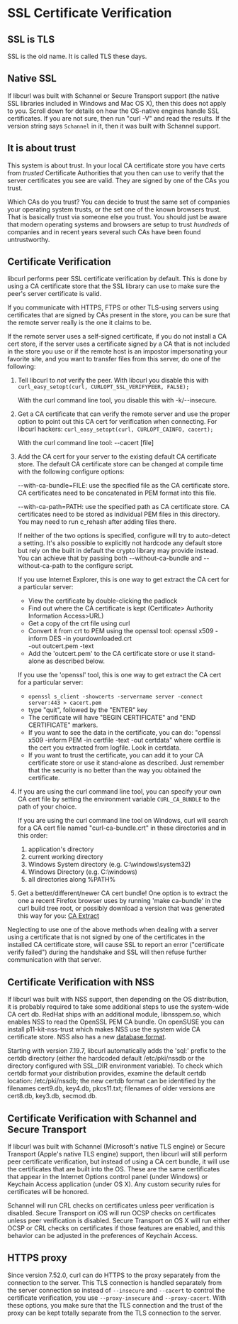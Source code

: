 SSL Certificate Verification
============================

SSL is TLS
----------

SSL is the old name. It is called TLS these days.


Native SSL
----------

If libcurl was built with Schannel or Secure Transport support (the native SSL
libraries included in Windows and Mac OS X), then this does not apply to
you. Scroll down for details on how the OS-native engines handle SSL
certificates. If you are not sure, then run "curl -V" and read the results. If
the version string says `Schannel` in it, then it was built with Schannel
support.

It is about trust
-----------------

This system is about trust. In your local CA certificate store you have certs
from *trusted* Certificate Authorities that you then can use to verify that the
server certificates you see are valid. They are signed by one of the CAs you
trust.

Which CAs do you trust? You can decide to trust the same set of companies your
operating system trusts, or the set one of the known browsers trust. That is
basically trust via someone else you trust. You should just be aware that
modern operating systems and browsers are setup to trust *hundreds* of
companies and in recent years several such CAs have been found untrustworthy.

Certificate Verification
------------------------

libcurl performs peer SSL certificate verification by default. This is done
by using a CA certificate store that the SSL library can use to make sure the
peer's server certificate is valid.

If you communicate with HTTPS, FTPS or other TLS-using servers using
certificates that are signed by CAs present in the store, you can be sure
that the remote server really is the one it claims to be.

If the remote server uses a self-signed certificate, if you do not install a CA
cert store, if the server uses a certificate signed by a CA that is not
included in the store you use or if the remote host is an impostor
impersonating your favorite site, and you want to transfer files from this
server, do one of the following:

 1. Tell libcurl to *not* verify the peer. With libcurl you disable this with
    `curl_easy_setopt(curl, CURLOPT_SSL_VERIFYPEER, FALSE);`

    With the curl command line tool, you disable this with -k/--insecure.

 2. Get a CA certificate that can verify the remote server and use the proper
    option to point out this CA cert for verification when connecting. For
    libcurl hackers: `curl_easy_setopt(curl, CURLOPT_CAINFO, cacert);`

    With the curl command line tool: --cacert [file]

 3. Add the CA cert for your server to the existing default CA certificate
    store. The default CA certificate store can be changed at compile time with
    the following configure options:

    --with-ca-bundle=FILE: use the specified file as the CA certificate store.
    CA certificates need to be concatenated in PEM format into this file.

    --with-ca-path=PATH: use the specified path as CA certificate store. CA
    certificates need to be stored as individual PEM files in this directory.
    You may need to run c_rehash after adding files there.

    If neither of the two options is specified, configure will try to auto-detect
    a setting. It's also possible to explicitly not hardcode any default store
    but rely on the built in default the crypto library may provide instead.
    You can achieve that by passing both --without-ca-bundle and
    --without-ca-path to the configure script.

    If you use Internet Explorer, this is one way to get extract the CA cert
    for a particular server:

     - View the certificate by double-clicking the padlock
     - Find out where the CA certificate is kept (Certificate>
       Authority Information Access>URL)
     - Get a copy of the crt file using curl
     - Convert it from crt to PEM using the openssl tool:
       openssl x509 -inform DES -in yourdownloaded.crt \
       -out outcert.pem -text
     - Add the 'outcert.pem' to the CA certificate store or use it stand-alone
       as described below.

    If you use the 'openssl' tool, this is one way to get extract the CA cert
    for a particular server:

     - `openssl s_client -showcerts -servername server -connect server:443 > cacert.pem`
     - type "quit", followed by the "ENTER" key
     - The certificate will have "BEGIN CERTIFICATE" and "END CERTIFICATE"
       markers.
     - If you want to see the data in the certificate, you can do: "openssl
       x509 -inform PEM -in certfile -text -out certdata" where certfile is
       the cert you extracted from logfile. Look in certdata.
     - If you want to trust the certificate, you can add it to your CA
       certificate store or use it stand-alone as described. Just remember that
       the security is no better than the way you obtained the certificate.

 4. If you are using the curl command line tool, you can specify your own CA
    cert file by setting the environment variable `CURL_CA_BUNDLE` to the path
    of your choice.

    If you are using the curl command line tool on Windows, curl will search
    for a CA cert file named "curl-ca-bundle.crt" in these directories and in
    this order:
      1. application's directory
      2. current working directory
      3. Windows System directory (e.g. C:\windows\system32)
      4. Windows Directory (e.g. C:\windows)
      5. all directories along %PATH%

 5. Get a better/different/newer CA cert bundle! One option is to extract the
    one a recent Firefox browser uses by running 'make ca-bundle' in the curl
    build tree root, or possibly download a version that was generated this
    way for you: [CA Extract](https://curl.se/docs/caextract.html)

Neglecting to use one of the above methods when dealing with a server using a
certificate that is not signed by one of the certificates in the installed CA
certificate store, will cause SSL to report an error ("certificate verify
failed") during the handshake and SSL will then refuse further communication
with that server.

Certificate Verification with NSS
---------------------------------

If libcurl was built with NSS support, then depending on the OS distribution,
it is probably required to take some additional steps to use the system-wide
CA cert db. RedHat ships with an additional module, libnsspem.so, which
enables NSS to read the OpenSSL PEM CA bundle. On openSUSE you can install
p11-kit-nss-trust which makes NSS use the system wide CA certificate store. NSS
also has a new [database format](https://wiki.mozilla.org/NSS_Shared_DB).

Starting with version 7.19.7, libcurl automatically adds the 'sql:' prefix to
the certdb directory (either the hardcoded default /etc/pki/nssdb or the
directory configured with SSL_DIR environment variable). To check which certdb
format your distribution provides, examine the default certdb location:
/etc/pki/nssdb; the new certdb format can be identified by the filenames
cert9.db, key4.db, pkcs11.txt; filenames of older versions are cert8.db,
key3.db, secmod.db.

Certificate Verification with Schannel and Secure Transport
-----------------------------------------------------------

If libcurl was built with Schannel (Microsoft's native TLS engine) or Secure
Transport (Apple's native TLS engine) support, then libcurl will still perform
peer certificate verification, but instead of using a CA cert bundle, it will
use the certificates that are built into the OS. These are the same
certificates that appear in the Internet Options control panel (under Windows)
or Keychain Access application (under OS X). Any custom security rules for
certificates will be honored.

Schannel will run CRL checks on certificates unless peer verification is
disabled. Secure Transport on iOS will run OCSP checks on certificates unless
peer verification is disabled. Secure Transport on OS X will run either OCSP
or CRL checks on certificates if those features are enabled, and this behavior
can be adjusted in the preferences of Keychain Access.

HTTPS proxy
-----------

Since version 7.52.0, curl can do HTTPS to the proxy separately from the
connection to the server. This TLS connection is handled separately from the
server connection so instead of `--insecure` and `--cacert` to control the
certificate verification, you use `--proxy-insecure` and `--proxy-cacert`.
With these options, you make sure that the TLS connection and the trust of the
proxy can be kept totally separate from the TLS connection to the server.

